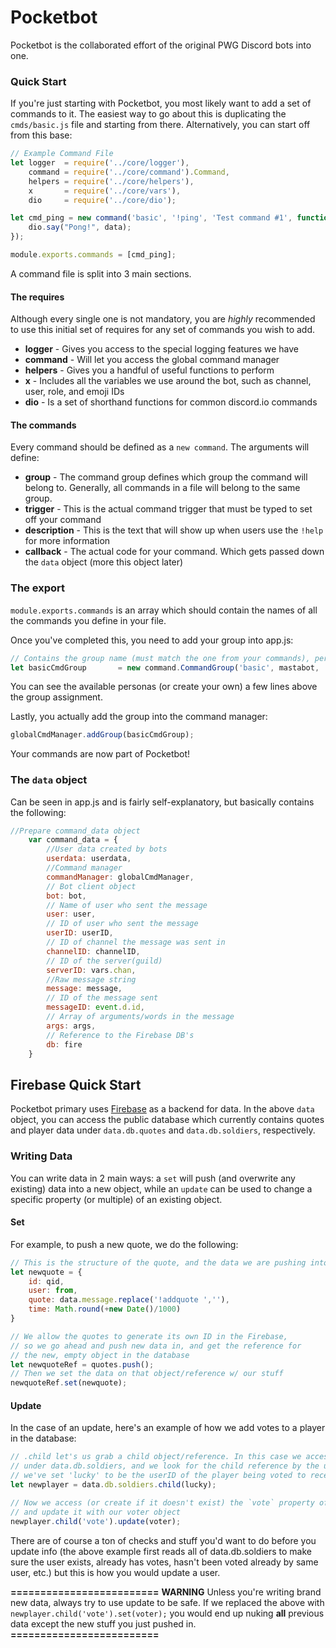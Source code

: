 # Pocketbot

Pocketbot is the collaborated effort of the original PWG Discord bots into one.


### Quick Start

If you're just starting with Pocketbot, you most likely want to add a set of commands to it. 
The easiest way to go about this is duplicating the `cmds/basic.js` file and starting from there. Alternatively, you can start off from this base:

```javascript
// Example Command File
let logger  = require('../core/logger'),
	command = require('../core/command').Command,
	helpers = require('../core/helpers'),
	x		= require('../core/vars'),
	dio 	= require('../core/dio');

let cmd_ping = new command('basic', '!ping', 'Test command #1', function(data){
	dio.say("Pong!", data);
});

module.exports.commands = [cmd_ping];
```

A command file is split into 3 main sections.

#### The requires

Although every single one is not mandatory, you are *highly* recommended to use this initial set of requires for any set of commands you wish to add.

- **logger**  - Gives you access to the special logging features we have
- **command** - Will let you access the global command manager
- **helpers** - Gives you a handful of useful functions to perform 
- **x**       - Includes all the variables we use around the bot, such as channel, user, role, and emoji IDs
- **dio**     - Is a set of shorthand functions for common discord.io commands


#### The commands

Every command should be defined as a `new command`. The arguments will define:

- **group** - The command group defines which group the command will belong to. Generally, all commands in a file will belong to the same group.
- **trigger** - This is the actual command trigger that must be typed to set off your command
- **description** - This is the text that will show up when users use the `!help` for more information
- **callback** - The actual code for your command. Which gets passed down the `data` object (more this object later)


### The export

`module.exports.commands` is an array which should contain the names of all the commands you define in your file.

Once you've completed this, you need to add your group into app.js:

```javascript
// Contains the group name (must match the one from your commands), persona, and help descriptor for group
let basicCmdGroup 		= new command.CommandGroup('basic', mastabot, 'Basic commands');
```

You can see the available personas (or create your own) a few lines above the group assignment.

Lastly, you actually add the group into the command manager:

```javascript
globalCmdManager.addGroup(basicCmdGroup);
```

Your commands are now part of Pocketbot!



### The `data` object

Can be seen in app.js and is fairly self-explanatory, but basically contains the following:

```javascript
//Prepare command_data object
	var command_data = {
		//User data created by bots
		userdata: userdata,
		//Command manager
		commandManager: globalCmdManager,
		// Bot client object
		bot: bot,
		// Name of user who sent the message
		user: user,
		// ID of user who sent the message
		userID: userID,
		// ID of channel the message was sent in
		channelID: channelID,
		// ID of the server(guild)
		serverID: vars.chan,
		//Raw message string
		message: message,
		// ID of the message sent
		messageID: event.d.id,
		// Array of arguments/words in the message
		args: args,
		// Reference to the Firebase DB's
		db: fire
	}
```

## Firebase Quick Start

Pocketbot primary uses [Firebase](https://www.firebase.com/) as a backend for data. In the above `data` object,
you can access the public database which currently contains quotes and player data under `data.db.quotes` and `data.db.soldiers`, respectively.

### Writing Data

You can write data in 2 main ways: a `set` will push (and overwrite any existing) data into a new object, while an `update` can be used to change 
a specific property (or multiple) of an existing object.

#### Set
For example, to push a new quote, we do the following:
```javascript
// This is the structure of the quote, and the data we are pushing into it
let newquote = {
	id: qid,
	user: from,
	quote: data.message.replace('!addquote ',''),
	time: Math.round(+new Date()/1000)
}

// We allow the quotes to generate its own ID in the Firebase,
// so we go ahead and push new data in, and get the reference for
// the new, empty object in the database
let newquoteRef = quotes.push();
// Then we set the data on that object/reference w/ our stuff
newquoteRef.set(newquote);
```

#### Update

In the case of an update, here's an example of how we add votes to a player in the database:
```javascript
// .child let's us grab a child object/reference. In this case we access our player database
// under data.db.soldiers, and we look for the child reference by the user ID (in this case, 
// we've set 'lucky' to be the userID of the player being voted to receive a key)
let newplayer = data.db.soldiers.child(lucky);

// Now we access (or create if it doesn't exist) the `vote` property of the previous user reference
// and update it with our voter object
newplayer.child('vote').update(voter);
```

There are of course a ton of checks and stuff you'd want to do before you update info (the above example first reads all of 
data.db.soldiers to make sure the user exists, already has votes, hasn't been voted already by same user, etc.) but this is 
how you would update a user.

**=========================**
**WARNING** Unless you're writing brand new data, always try to use update to be safe. If we replaced the above with `newplayer.child('vote').set(voter);`
you would end up nuking **all** previous data except the new stuff you just pushed in.
**=========================**